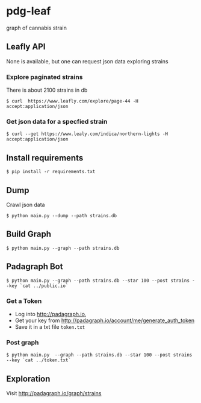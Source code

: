 # pdg-leaf
graph of cannabis strain

## Leafly API 
None is available, but one can request json data exploring strains

### Explore paginated strains

There is about 2100 strains in db
  
    $ curl  https://www.leafly.com/explore/page-44 -H accept:application/json

### Get json data for a specfied strain
 
    $ curl --get https://www.lealy.com/indica/northern-lights -H accept:application/json

## Install requirements

    $ pip install -r requirements.txt

## Dump

Crawl json data

    $ python main.py --dump --path strains.db

## Build Graph

    $ python main.py --graph --path strains.db 

## Padagraph Bot

    $ python main.py --graph --path strains.db --star 100 --post strains --key `cat ../public.io`


### Get a Token

* Log into http://padagraph.io,
* Get your key from http://padagraph.io/account/me/generate_auth_token
* Save it in a txt file `token.txt`

### Post graph

    $ python main.py  --graph --path strains.db --star 100 --post strains --key `cat ../token.txt`

## Exploration

Visit http://padagraph.io/graph/strains
